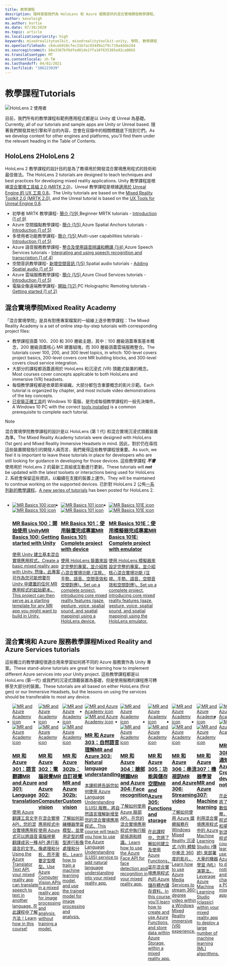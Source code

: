 ```yaml
---
title: 教學課程
description: 隨時掌握我們為 HoloLens 和 Azure 服務提供的混合實境開發教學課程。
author: keveleigh
ms.author: kurtie
ms.date: 07/30/2020
ms.topic: article
ms.localizationpriority: high
keywords: mixedrealitytoolkit, mixedrealitytoolkit-unity, 學院, 教學課程, 混合實境頭戴式裝置, windows 混合實境頭戴式裝置, 虛擬實境頭戴式裝置, unity, unreal, HoloLens, Azure 空間錨點, Azure 語音服務
ms.openlocfilehash: c64ceb918cfec31b7ac934d9a1f9c719a4dde244
ms.sourcegitcommit: b8a3367bf6dfed01de1ffa10f635385a92ca06b5
ms.translationtype: MT
ms.contentlocale: zh-TW
ms.lasthandoff: 04/02/2021
ms.locfileid: "106223939"
---
```

# <a name="tutorials"></a><span data-ttu-id="f0906-104">教學課程</span><span class="sxs-lookup"><span data-stu-id="f0906-104">Tutorials</span></span>

![HoloLens 2 使用者](images/08_Tutorials.png)

<span data-ttu-id="f0906-106">目前，我們所有的教學課程和範例應用程式都是以 Unity 或 Unreal 為基礎。</span><span class="sxs-lookup"><span data-stu-id="f0906-106">Currently, all of our tutorials and sample apps are Unity or Unreal based.</span></span> <span data-ttu-id="f0906-107">隨著我們開發其他引擎和平台的內容，您會在目錄中的相關標題底下找到它們。</span><span class="sxs-lookup"><span data-stu-id="f0906-107">As we develop content for other engines and platforms, you'll find them under the relevant heading in the Table of Contents.</span></span>

## <a name="hololens-2"></a><span data-ttu-id="f0906-108">HoloLens 2</span><span class="sxs-lookup"><span data-stu-id="f0906-108">HoloLens 2</span></span> 

<span data-ttu-id="f0906-109">HoloLens 2 教學課程的設計目的是為了教導用於開發混合實境應用程式的技術和最佳做法。</span><span class="sxs-lookup"><span data-stu-id="f0906-109">The HoloLens 2 tutorials are designed to teach techniques and best practices for developing mixed reality applications.</span></span> <span data-ttu-id="f0906-110">Unity 教學課程是根據[混合實境工具組 2.0 (MRTK 2.0)](https://github.com/microsoft/MixedRealityToolkit-Unity)，Unreal 教學課程是根據[適用於 Unreal Engine 的 UX 工具 0.8](https://github.com/microsoft/MixedReality-UXTools-Unreal)。</span><span class="sxs-lookup"><span data-stu-id="f0906-110">The Unity tutorials are based on the [Mixed Reality Toolkit 2.0 (MRTK 2.0)](https://github.com/microsoft/MixedRealityToolkit-Unity), and the Unreal tutorial is based on the [UX Tools for Unreal Engine 0.8](https://github.com/microsoft/MixedReality-UXTools-Unreal).</span></span>

* <span data-ttu-id="f0906-111">初學者 MRTK 教學課程- [簡介 (1/9) ](tutorials/mr-learning-base-01.md)</span><span class="sxs-lookup"><span data-stu-id="f0906-111">Beginner MRTK tutorials - [Introduction (1 of 9)](tutorials/mr-learning-base-01.md)</span></span>
* <span data-ttu-id="f0906-112">Azure 空間錨點教學課程- [簡介 (1/5) ](tutorials/mr-learning-asa-01.md)</span><span class="sxs-lookup"><span data-stu-id="f0906-112">Azure Spatial Anchors tutorials - [Introduction (1 of 5)](tutorials/mr-learning-asa-01.md)</span></span>
* <span data-ttu-id="f0906-113">多使用者功能教學課程- [簡介 (1/5) ](tutorials/mr-learning-sharing-01.md)</span><span class="sxs-lookup"><span data-stu-id="f0906-113">Multi-user capabilities tutorials - [Introduction (1 of 5)](tutorials/mr-learning-sharing-01.md)</span></span>
* <span data-ttu-id="f0906-114">Azure 語音服務教學課程- [整合及使用語音辨識和轉譯 (1/4) ](tutorials/mrlearning-speechSDK-ch1.md)</span><span class="sxs-lookup"><span data-stu-id="f0906-114">Azure Speech Services tutorials - [Integrating and using speech recognition and transcription (1 of 4)](tutorials/mrlearning-speechSDK-ch1.md)</span></span>
* <span data-ttu-id="f0906-115">空間音訊教學課程- [新增空間音訊 (1/5) ](tutorials/unity-spatial-audio-ch1.md)</span><span class="sxs-lookup"><span data-stu-id="f0906-115">Spatial audio tutorials - [Adding Spatial audio (1 of 5)](tutorials/unity-spatial-audio-ch1.md)</span></span>
* <span data-ttu-id="f0906-116">Azure 雲端服務教學課程- [簡介 (1/5) ](tutorials/mr-learning-azure-01.md)</span><span class="sxs-lookup"><span data-stu-id="f0906-116">Azure Cloud Services tutorials - [Introduction (1 of 5)](tutorials/mr-learning-azure-01.md)</span></span>
* <span data-ttu-id="f0906-117">電腦全像遠端教學課程- [開始 (1/2) ](tutorials/mr-learning-pc-holographic-remoting-01.md)</span><span class="sxs-lookup"><span data-stu-id="f0906-117">PC Holographic Remoting tutorials - [Getting started (1 of 2)](tutorials/mr-learning-pc-holographic-remoting-01.md)</span></span>

## <a name="mixed-reality-academy"></a><span data-ttu-id="f0906-118">混合實境學院</span><span class="sxs-lookup"><span data-stu-id="f0906-118">Mixed Reality Academy</span></span> 

<span data-ttu-id="f0906-119">「混合實境學院」是具有對應專案檔案的一組線上逐步教學課程：</span><span class="sxs-lookup"><span data-stu-id="f0906-119">The Mixed Reality Academy is a set of online step-by-step tutorials with corresponding project files:</span></span>

* <span data-ttu-id="f0906-120">教學課程涵蓋 100、200 和 300 層級主題，其中：100 層級涵蓋專案基本概念，200 層級涵蓋核心 MR 建置組塊，而 300 層級涵蓋雲端服務整合。</span><span class="sxs-lookup"><span data-stu-id="f0906-120">The tutorials cover 100, 200, and 300 level topics, in which: 100-level covers project basics, 200-level covers core MR building blocks, and 300-level covers cloud service integration.</span></span>
* <span data-ttu-id="f0906-121">大部分的課程都涵蓋適用於 HoloLens 和沉浸式 (VR) 頭戴式裝置的概念。</span><span class="sxs-lookup"><span data-stu-id="f0906-121">Most courses cover concepts applicable to both HoloLens and immersive (VR) headsets.</span></span>
* <span data-ttu-id="f0906-122">每個教學課程都是依章節來組織，大部分都包含重要概念的影片示範。</span><span class="sxs-lookup"><span data-stu-id="f0906-122">Each tutorial is organized by chapter, and most include video demonstrations of the key concepts.</span></span>
* <span data-ttu-id="f0906-123">[已安裝正確工具](../install-the-tools.md)的 Windows 10 電腦，是完成每個教學課程的一般先決條件。</span><span class="sxs-lookup"><span data-stu-id="f0906-123">A Windows 10 PC with the correct [tools installed](../install-the-tools.md) is a common prerequisite to complete each tutorial.</span></span>

>[!NOTE]
><span data-ttu-id="f0906-124">混合實境學院教學課程的設計是以 HoloLens (第 1 代) 和混合實境沉浸式頭戴裝置為準。</span><span class="sxs-lookup"><span data-stu-id="f0906-124">The Mixed Reality Academy tutorials were designed with HoloLens (1st gen) and Mixed Reality Immersive Headsets in mind.</span></span> <span data-ttu-id="f0906-125">因此，對於仍在尋找這些裝置開發指引的開發人員而言，我們覺得這些教學課程很重要。</span><span class="sxs-lookup"><span data-stu-id="f0906-125">As such, we feel it is important to leave these tutorials in place for developers who are still looking for guidance in developing for those devices.</span></span> <span data-ttu-id="f0906-126">這些教學課程 **_不會_** 使用用於 HoloLens 2 的最新工具組或互動進行更新。</span><span class="sxs-lookup"><span data-stu-id="f0906-126">These tutorials will **_not_** be updated with the latest toolsets or interactions being used for HoloLens 2.</span></span> <span data-ttu-id="f0906-127">系統會保留這些資訊，以繼續在支援的裝置上運作。</span><span class="sxs-lookup"><span data-stu-id="f0906-127">They will be maintained to continue working on the supported devices.</span></span> <span data-ttu-id="f0906-128">已針對 HoloLens 2 公佈[一系列新的教學課程](tutorials/mr-learning-base-01.md)。</span><span class="sxs-lookup"><span data-stu-id="f0906-128">[A new series of tutorials](tutorials/mr-learning-base-01.md) has been posted for HoloLens 2.</span></span>

<br>
<ul id="cardtypes-W" class="cardsW panelContent" style="display: flex; margin-top: 0px;">
                            <li><span data-ttu-id="f0906-129">
                                    <a href="tutorials/holograms-100.md" title="MR Basics 100" data-linktype="absolute-path">
                                    <div class="cardSize">
                                        <div class="cardPadding">
                                            <div class="card">
                                                <div class="cardImageOuter">
                                                    <div class="cardImage">
                                                        <img src="images/Holograms100.jpg" alt="MR Basics 100 icon">
                                                    </span><span class="sxs-lookup"><span data-stu-id="f0906-129">
                                    <a href="tutorials/holograms-100.md" title="MR Basics 100" data-linktype="absolute-path">
                                    <div class="cardSize">
                                        <div class="cardPadding">
                                            <div class="card">
                                                <div class="cardImageOuter">
                                                    <div class="cardImage">
                                                        <img src="images/Holograms100.jpg" alt="MR Basics 100 icon">
                                                    </span></span></div>
                                                </div>
                                                <div class="cardText">
                                                    <h3><span data-ttu-id="f0906-130">MR Basics 100：開始使用 Unity</span><span class="sxs-lookup"><span data-stu-id="f0906-130">MR Basics 100: Getting started with Unity</span></span></h3>
                                                    <p><span data-ttu-id="f0906-131">使用 Unity 建立基本混合實境應用程式。</span><span class="sxs-lookup"><span data-stu-id="f0906-131">Create a basic mixed reality app with Unity.</span></span> <span data-ttu-id="f0906-132">然後，此專案可作為您可能想要在 Unity 中建置的任何 MR 應用程式的起始範本。</span><span class="sxs-lookup"><span data-stu-id="f0906-132">This project can then serve as a starting template for any MR app you might want to build in Unity.</span></span></p>
                                                </div>
                                            </div>
                                        </div>
                                    </div>
                               </a>
                            </li>
                            <li><span data-ttu-id="f0906-133">
                                  <a href="tutorials/holograms-101.md" title="MR Basics 101" data-linktype="absolute-path">
                                    <div class="cardSize">
                                        <div class="cardPadding">
                                            <div class="card">
                                                <div class="cardImageOuter">
                                                    <div class="cardImage">
                                                        <img src="images/Holograms101.jpg" alt="MR Basics 101 icon">
                                                    </span><span class="sxs-lookup"><span data-stu-id="f0906-133">
                                  <a href="tutorials/holograms-101.md" title="MR Basics 101" data-linktype="absolute-path">
                                    <div class="cardSize">
                                        <div class="cardPadding">
                                            <div class="card">
                                                <div class="cardImageOuter">
                                                    <div class="cardImage">
                                                        <img src="images/Holograms101.jpg" alt="MR Basics 101 icon">
                                                    </span></span></div>
                                                </div>
                                                <div class="cardText">
                                                    <h3><span data-ttu-id="f0906-134">MR Basics 101：使用裝置完成專案</span><span class="sxs-lookup"><span data-stu-id="f0906-134">MR Basics 101: Complete project with device</span></span></h3>
                                                    <p><span data-ttu-id="f0906-135">使用 HoloLens 裝置來設定完整的專案，並介紹核心混合實境功能 (注視、手勢、語音、空間音效和空間對應)。</span><span class="sxs-lookup"><span data-stu-id="f0906-135">Set up a complete project, introducing core mixed reality features (gaze, gesture, voice, spatial sound, and spatial mapping) using a HoloLens device.</span></span></p>
                                                </div>
                                            </div>
                                        </div>
                                    </div>
                               </a>
                            </li>
                            <li><span data-ttu-id="f0906-136">
                                <a href="tutorials/holograms-101e.md" title="MR Basics 101E" data-linktype="absolute-path">
                                    <div class="cardSize">
                                        <div class="cardPadding">
                                            <div class="card">
                                                <div class="cardImageOuter">
                                                    <div class="cardImage">
                                                        <img src="images/Holograms101E.jpg" alt="MR Basics 101E icon">
                                                    </span><span class="sxs-lookup"><span data-stu-id="f0906-136">
                                <a href="tutorials/holograms-101e.md" title="MR Basics 101E" data-linktype="absolute-path">
                                    <div class="cardSize">
                                        <div class="cardPadding">
                                            <div class="card">
                                                <div class="cardImageOuter">
                                                    <div class="cardImage">
                                                        <img src="images/Holograms101E.jpg" alt="MR Basics 101E icon">
                                                    </span></span></div>
                                                </div>
                                                <div class="cardText">
                                                    <h3><span data-ttu-id="f0906-137">MR Basics 101E：使用模擬器完成專案</span><span class="sxs-lookup"><span data-stu-id="f0906-137">MR Basics 101E: Complete project with emulator</span></span></h3>
                                                    <p><span data-ttu-id="f0906-138">使用 HoloLens 模擬器來設定完整的專案，並介紹核心混合實境功能 (注視、手勢、語音、空間音效和空間對應)。</span><span class="sxs-lookup"><span data-stu-id="f0906-138">Set up a complete project, introducing core mixed reality features (gaze, gesture, voice, spatial sound, and spatial mapping) using the HoloLens emulator.</span></span></p>
                                                </div>
                                            </div>
                                        </div>
                                    </div>
                                  </a>
                            </li>
</ul>

## <a name="mixed-reality-and-azure-services-tutorials"></a><span data-ttu-id="f0906-139">混合實境和 Azure 服務教學課程</span><span class="sxs-lookup"><span data-stu-id="f0906-139">Mixed Reality and Azure Services tutorials</span></span>

<span data-ttu-id="f0906-140">這些獨立的教學課程很適合用來學習如何將不同的 Azure 服務實作為 Unity 專案。</span><span class="sxs-lookup"><span data-stu-id="f0906-140">These stand-alone tutorials are great for learning how to implement different Azure services into your Unity project.</span></span> <span data-ttu-id="f0906-141">這些教學課程都是以 HoloLens (第一代) 或我們的沉浸式頭戴裝置為基礎，但是使用服務的課程應可轉移至大部分的裝置。</span><span class="sxs-lookup"><span data-stu-id="f0906-141">These tutorials are all based on either HoloLens (first gen) or our Immersive Headsets, but the lessons on using the services should be transferable to most any device.</span></span>

<ul id="cardtypes-W" class="cardsW panelContent" style="display: flex; margin-top: 0px;">
    <li><span data-ttu-id="f0906-142">
                                   <a href="tutorials/mr-azure-301.md" title="MR 和 Azure 301" data-linktype="absolute-path">
                              <div class="cardSize">
                                  <div class="cardPadding">
                                      <div class="card">
                                          <div class="cardImageOuter">
                                              <div class="cardImage">
                                                  <img src="images/MR-Azure-AcademyTile.jpg" alt="MR and Azure Academy icon">
                                              </span><span class="sxs-lookup"><span data-stu-id="f0906-142">
                                   <a href="tutorials/mr-azure-301.md" title="MR and Azure 301" data-linktype="absolute-path">
                              <div class="cardSize">
                                  <div class="cardPadding">
                                      <div class="card">
                                          <div class="cardImageOuter">
                                              <div class="cardImage">
                                                  <img src="images/MR-Azure-AcademyTile.jpg" alt="MR and Azure Academy icon">
                                              </span></span></div>
                                          </div>
                                          <div class="cardText">
                                              <h3><span data-ttu-id="f0906-143">MR 和 Azure 301：語言翻譯</span><span class="sxs-lookup"><span data-stu-id="f0906-143">MR and Azure 301: Language translation</span></span></h3>
                                              <p><span data-ttu-id="f0906-144">使用 Azure 翻譯工具文字 API，您的混合實境應用程式可以將語音翻譯成另一種語言的文字。</span><span class="sxs-lookup"><span data-stu-id="f0906-144">Using the Azure Translator Text API, your mixed reality app can translate speech to text in another language.</span></span> <span data-ttu-id="f0906-145">在此課程中了解方法！</span><span class="sxs-lookup"><span data-stu-id="f0906-145">Learn how in this course!</span></span></p>
                                          </div>
                                      </div>
                                  </div>
                              </div>
                              </a>
                            </li>
                                 <li><span data-ttu-id="f0906-146">
                                   <a href="tutorials/mr-azure-302.md" title="MR 和 Azure 302" data-linktype="absolute-path">
                              <div class="cardSize">
                                  <div class="cardPadding">
                                      <div class="card">
                                          <div class="cardImageOuter">
                                              <div class="cardImage">
                                                  <img src="images/MR-Azure-AcademyTile.jpg" alt="MR and Azure Academy icon">
                                              </span><span class="sxs-lookup"><span data-stu-id="f0906-146">
                                   <a href="tutorials/mr-azure-302.md" title="MR and Azure 302" data-linktype="absolute-path">
                              <div class="cardSize">
                                  <div class="cardPadding">
                                      <div class="card">
                                          <div class="cardImageOuter">
                                              <div class="cardImage">
                                                  <img src="images/MR-Azure-AcademyTile.jpg" alt="MR and Azure Academy icon">
                                              </span></span></div>
                                          </div>
                                          <div class="cardText">
                                              <h3><span data-ttu-id="f0906-147">MR 和 Azure 302：電腦視覺</span><span class="sxs-lookup"><span data-stu-id="f0906-147">MR and Azure 302: Computer vision</span></span></h3>
                                              <p><span data-ttu-id="f0906-148">在混合實境應用程式中使用 Azure 電腦視覺 API 進行影像處理和分析，而不需要定型模型。</span><span class="sxs-lookup"><span data-stu-id="f0906-148">Use Azure Computer Vision APIs in a mixed reality app for image processing and analysis, without training a model.</span></span></p>
                                          </div>
                                      </div>
                                  </div>
                              </div>
                              </a>
                            </li>
                                 <li><span data-ttu-id="f0906-149">
                                   <a href="tutorials/mr-azure-302b.md" title="MR 和 Azure 302b" data-linktype="absolute-path">
                              <div class="cardSize">
                                  <div class="cardPadding">
                                      <div class="card">
                                          <div class="cardImageOuter">
                                              <div class="cardImage">
                                                  <img src="images/MR-Azure-AcademyTile.jpg" alt="MR and Azure Academy icon">
                                              </span><span class="sxs-lookup"><span data-stu-id="f0906-149">
                                   <a href="tutorials/mr-azure-302b.md" title="MR and Azure 302b" data-linktype="absolute-path">
                              <div class="cardSize">
                                  <div class="cardPadding">
                                      <div class="card">
                                          <div class="cardImageOuter">
                                              <div class="cardImage">
                                                  <img src="images/MR-Azure-AcademyTile.jpg" alt="MR and Azure Academy icon">
                                              </span></span></div>
                                          </div>
                                          <div class="cardText">
                                              <h3><span data-ttu-id="f0906-150">MR 和 Azure 302b：自訂視覺</span><span class="sxs-lookup"><span data-stu-id="f0906-150">MR and Azure 302b: Custom vision</span></span></h3>
                                              <p><span data-ttu-id="f0906-151">了解如何訓練機器學習模型，並使用定型的模型進行影像處理和分析。</span><span class="sxs-lookup"><span data-stu-id="f0906-151">Learn how to train a machine learning model, and use the trained model for image processing and analysis.</span></span></p>
                                          </div>
                                      </div>
                                  </div>
                              </div>
                              </a>
                            </li>                            
                                 <li><span data-ttu-id="f0906-152">
                                   <a href="tutorials/mr-azure-303.md" title="MR 和 Azure 303" data-linktype="absolute-path">
                              <div class="cardSize">
                                  <div class="cardPadding">
                                      <div class="card">
                                          <div class="cardImageOuter">
                                              <div class="cardImage">
                                                  <img src="images/MR-Azure-AcademyTile.jpg" alt="MR and Azure Academy icon">
                                              </span><span class="sxs-lookup"><span data-stu-id="f0906-152">
                                   <a href="tutorials/mr-azure-303.md" title="MR and Azure 303" data-linktype="absolute-path">
                              <div class="cardSize">
                                  <div class="cardPadding">
                                      <div class="card">
                                          <div class="cardImageOuter">
                                              <div class="cardImage">
                                                  <img src="images/MR-Azure-AcademyTile.jpg" alt="MR and Azure Academy icon">
                                              </span></span></div>
                                          </div>
                                          <div class="cardText">
                                              <h3><span data-ttu-id="f0906-153">MR 和 Azure 303：自然語言理解</span><span class="sxs-lookup"><span data-stu-id="f0906-153">MR and Azure 303: Natural language understanding</span></span></h3>
                                              <p><span data-ttu-id="f0906-154">本課程將告訴您如何使用 Azure Language Understanding (LUIS) 服務，將自然語言理解新增至您的混合實境應用程式。</span><span class="sxs-lookup"><span data-stu-id="f0906-154">This course will teach you how to use the Azure Language Understanding (LUIS) service to add natural language understanding into your mixed reality app.</span></span></p>
                                          </div>
                                      </div>
                                  </div>
                              </div>
                              </a>
                            </li>
                                 <li><span data-ttu-id="f0906-155">
                                   <a href="tutorials/mr-azure-304.md" title="MR 和 Azure 304" data-linktype="absolute-path">
                              <div class="cardSize">
                                  <div class="cardPadding">
                                      <div class="card">
                                          <div class="cardImageOuter">
                                              <div class="cardImage">
                                                  <img src="images/MR-Azure-AcademyTile.jpg" alt="MR and Azure Academy icon">
                                              </span><span class="sxs-lookup"><span data-stu-id="f0906-155">
                                   <a href="tutorials/mr-azure-304.md" title="MR and Azure 304" data-linktype="absolute-path">
                              <div class="cardSize">
                                  <div class="cardPadding">
                                      <div class="card">
                                          <div class="cardImageOuter">
                                              <div class="cardImage">
                                                  <img src="images/MR-Azure-AcademyTile.jpg" alt="MR and Azure Academy icon">
                                              </span></span></div>
                                          </div>
                                          <div class="cardText">
                                              <h3><span data-ttu-id="f0906-156">MR 和 Azure 304：臉部辨識</span><span class="sxs-lookup"><span data-stu-id="f0906-156">MR and Azure 304: Face recognition</span></span></h3>
                                              <p><span data-ttu-id="f0906-157">了解如何使用 Azure 臉部 API，在您的混合實境應用程式中執行臉部偵測和辨識。</span><span class="sxs-lookup"><span data-stu-id="f0906-157">Learn how to use the Azure Face API for face detection and recognition in your mixed reality app.</span></span></p>
                                          </div>
                                      </div>
                                  </div>
                              </div>
                              </a>
                            </li>
                                 <li><span data-ttu-id="f0906-158">
                                   <a href="tutorials/mr-azure-305.md" title="MR 和 Azure 305" data-linktype="absolute-path">
                              <div class="cardSize">
                                  <div class="cardPadding">
                                      <div class="card">
                                          <div class="cardImageOuter">
                                              <div class="cardImage">
                                                  <img src="images/MR-Azure-AcademyTile.jpg" alt="MR and Azure Academy icon">
                                              </span><span class="sxs-lookup"><span data-stu-id="f0906-158">
                                   <a href="tutorials/mr-azure-305.md" title="MR and Azure 305" data-linktype="absolute-path">
                              <div class="cardSize">
                                  <div class="cardPadding">
                                      <div class="card">
                                          <div class="cardImageOuter">
                                              <div class="cardImage">
                                                  <img src="images/MR-Azure-AcademyTile.jpg" alt="MR and Azure Academy icon">
                                              </span></span></div>
                                          </div>
                                          <div class="cardText">
                                              <h3><span data-ttu-id="f0906-159">MR 和 Azure 305：功能與儲存空間</span><span class="sxs-lookup"><span data-stu-id="f0906-159">MR and Azure 305: Functions and storage</span></span></h3>
                                              <p><span data-ttu-id="f0906-160">在此課程中，您將了解如何建立及使用 Azure Functions，並在混合實境應用程式內的 Azure 儲存體內儲存資料。</span><span class="sxs-lookup"><span data-stu-id="f0906-160">In this course, you'll learn how to create and use Azure Functions, and store data within Azure Storage, within a mixed reality app.</span></span></p>
                                          </div>
                                      </div>
                                  </div>
                              </div>
                              </a>
                            </li>
                                 <li><span data-ttu-id="f0906-161">
                                   <a href="tutorials/mr-azure-306.md" title="MR 和 Azure 306" data-linktype="absolute-path">
                              <div class="cardSize">
                                  <div class="cardPadding">
                                      <div class="card">
                                          <div class="cardImageOuter">
                                              <div class="cardImage">
                                                  <img src="images/MR-Azure-AcademyTile.jpg" alt="MR and Azure Academy icon">
                                              </span><span class="sxs-lookup"><span data-stu-id="f0906-161">
                                   <a href="tutorials/mr-azure-306.md" title="MR and Azure 306" data-linktype="absolute-path">
                              <div class="cardSize">
                                  <div class="cardPadding">
                                      <div class="card">
                                          <div class="cardImageOuter">
                                              <div class="cardImage">
                                                  <img src="images/MR-Azure-AcademyTile.jpg" alt="MR and Azure Academy icon">
                                              </span></span></div>
                                          </div>
                                          <div class="cardText">
                                              <h3><span data-ttu-id="f0906-162">MR 和 Azure 306：串流視訊</span><span class="sxs-lookup"><span data-stu-id="f0906-162">MR and Azure 306: Streaming video</span></span></h3>
                                              <p><span data-ttu-id="f0906-163">了解如何使用 Azure 媒體服務在 Windows Mixed Reality 沉浸式 (VR) 體驗中串流 360 度的影片。</span><span class="sxs-lookup"><span data-stu-id="f0906-163">Learn how to use Azure Media Services to stream 360-degree video within a Windows Mixed Reality immersive (VR) experience.</span></span></p>
                                          </div>
                                      </div>
                                  </div>
                              </div>
                              </a>
                            </li>
                                 <li><span data-ttu-id="f0906-164">
                                   <a href="tutorials/mr-azure-307.md" title="MR 和 Azure 307" data-linktype="absolute-path">
                              <div class="cardSize">
                                  <div class="cardPadding">
                                      <div class="card">
                                          <div class="cardImageOuter">
                                              <div class="cardImage">
                                                  <img src="images/MR-Azure-AcademyTile.jpg" alt="MR and Azure Academy icon">
                                              </span><span class="sxs-lookup"><span data-stu-id="f0906-164">
                                   <a href="tutorials/mr-azure-307.md" title="MR and Azure 307" data-linktype="absolute-path">
                              <div class="cardSize">
                                  <div class="cardPadding">
                                      <div class="card">
                                          <div class="cardImageOuter">
                                              <div class="cardImage">
                                                  <img src="images/MR-Azure-AcademyTile.jpg" alt="MR and Azure Academy icon">
                                              </span></span></div>
                                          </div>
                                          <div class="cardText">
                                              <h3><span data-ttu-id="f0906-165">MR 和 Azure 307：機器學習</span><span class="sxs-lookup"><span data-stu-id="f0906-165">MR and Azure 307: Machine learning</span></span></h3>
                                              <p><span data-ttu-id="f0906-166">利用混合實境應用程式中的 Azure Machine Learning Studio (傳統) 來部署大量的機器學習 (ML) 演算法。</span><span class="sxs-lookup"><span data-stu-id="f0906-166">Leverage Azure Machine Learning Studio (classic) within your mixed reality app to deploy a large number of machine learning (ML) algorithms.</span></span></p>
                                          </div>
                                      </div>
                                  </div>
                              </div>
                              </a>
                            </li>
                                 <li><span data-ttu-id="f0906-167">
                                   <a href="tutorials/mr-azure-308.md" title="MR 和 Azure 308" data-linktype="absolute-path">
                              <div class="cardSize">
                                  <div class="cardPadding">
                                      <div class="card">
                                          <div class="cardImageOuter">
                                              <div class="cardImage">
                                                  <img src="images/MR-Azure-AcademyTile.jpg" alt="MR and Azure Academy icon">
                                              </span><span class="sxs-lookup"><span data-stu-id="f0906-167">
                                   <a href="tutorials/mr-azure-308.md" title="MR and Azure 308" data-linktype="absolute-path">
                              <div class="cardSize">
                                  <div class="cardPadding">
                                      <div class="card">
                                          <div class="cardImageOuter">
                                              <div class="cardImage">
                                                  <img src="images/MR-Azure-AcademyTile.jpg" alt="MR and Azure Academy icon">
                                              </span></span></div>
                                          </div>
                                          <div class="cardText">
                                              <h3><span data-ttu-id="f0906-168">MR 和 Azure 308：跨裝置通知</span><span class="sxs-lookup"><span data-stu-id="f0906-168">MR and Azure 308: Cross-device notifications</span></span></h3>
                                              <p><span data-ttu-id="f0906-169">在此課程中，您將了解如何使用數個 Azure 服務，從電腦應用程式將推播通知和場景變更傳遞到混合實境應用程式。</span><span class="sxs-lookup"><span data-stu-id="f0906-169">In this course, you'll learn how to use several Azure services to deliver push notifications and scene changes from a PC app to a mixed reality app.</span></span></p>
                                          </div>
                                      </div>
                                  </div>
                              </div>
                              </a>
                            </li>
                                 <li><span data-ttu-id="f0906-170">
                                   <a href="tutorials/mr-azure-309.md" title="MR 和 Azure 309" data-linktype="absolute-path">
                              <div class="cardSize">
                                  <div class="cardPadding">
                                      <div class="card">
                                          <div class="cardImageOuter">
                                              <div class="cardImage">
                                                  <img src="images/MR-Azure-AcademyTile.jpg" alt="MR and Azure Academy icon">
                                              </span><span class="sxs-lookup"><span data-stu-id="f0906-170">
                                   <a href="tutorials/mr-azure-309.md" title="MR and Azure 309" data-linktype="absolute-path">
                              <div class="cardSize">
                                  <div class="cardPadding">
                                      <div class="card">
                                          <div class="cardImageOuter">
                                              <div class="cardImage">
                                                  <img src="images/MR-Azure-AcademyTile.jpg" alt="MR and Azure Academy icon">
                                              </span></span></div>
                                          </div>
                                          <div class="cardText">
                                              <h3><span data-ttu-id="f0906-171">MR 和 Azure 309：Application Insights</span><span class="sxs-lookup"><span data-stu-id="f0906-171">MR and Azure 309: Application insights</span></span></h3>
                                              <p><span data-ttu-id="f0906-172">使用 Azure Application Insights 服務，收集混合實境應用程式內使用者行為的分析。</span><span class="sxs-lookup"><span data-stu-id="f0906-172">Use the Azure Application Insights service to collect analytics on user behavior within a mixed reality app.</span></span></p>
                                          </div>
                                      </div>
                                  </div>
                              </div>
                              </a>
                            </li> 
                                 <li><span data-ttu-id="f0906-173">
                                   <a href="tutorials/mr-azure-310.md" title="MR 和 Azure 310" data-linktype="absolute-path">
                              <div class="cardSize">
                                  <div class="cardPadding">
                                      <div class="card">
                                          <div class="cardImageOuter">
                                              <div class="cardImage">
                                                  <img src="images/MR-Azure-AcademyTile.jpg" alt="MR and Azure Academy icon">
                                              </span><span class="sxs-lookup"><span data-stu-id="f0906-173">
                                   <a href="tutorials/mr-azure-310.md" title="MR and Azure 310" data-linktype="absolute-path">
                              <div class="cardSize">
                                  <div class="cardPadding">
                                      <div class="card">
                                          <div class="cardImageOuter">
                                              <div class="cardImage">
                                                  <img src="images/MR-Azure-AcademyTile.jpg" alt="MR and Azure Academy icon">
                                              </span></span></div>
                                          </div>
                                          <div class="cardText">
                                              <h3><span data-ttu-id="f0906-174">MR 和 Azure 310：物件偵測</span><span class="sxs-lookup"><span data-stu-id="f0906-174">MR and Azure 310: Object detection</span></span></h3>
                                              <p><span data-ttu-id="f0906-175">定型機器學習模型，並使用定型的模型來辨識類似物件及它們在實體世界中的位置。</span><span class="sxs-lookup"><span data-stu-id="f0906-175">Train a machine learning model, and use the trained model to recognize similar objects and their positions in the physical world.</span></span></p>
                                          </div>
                                      </div>
                                  </div>
                              </div>
                              </a>
                            </li> 
                                 <li><span data-ttu-id="f0906-176">
                                   <a href="tutorials/mr-azure-311.md" title="MR 和 Azure 311" data-linktype="absolute-path">
                              <div class="cardSize">
                                  <div class="cardPadding">
                                      <div class="card">
                                          <div class="cardImageOuter">
                                              <div class="cardImage">
                                                  <img src="images/MR-Azure-AcademyTile.jpg" alt="MR and Azure Academy icon">
                                              </span><span class="sxs-lookup"><span data-stu-id="f0906-176">
                                   <a href="tutorials/mr-azure-311.md" title="MR and Azure 311" data-linktype="absolute-path">
                              <div class="cardSize">
                                  <div class="cardPadding">
                                      <div class="card">
                                          <div class="cardImageOuter">
                                              <div class="cardImage">
                                                  <img src="images/MR-Azure-AcademyTile.jpg" alt="MR and Azure Academy icon">
                                              </span></span></div>
                                          </div>
                                          <div class="cardText">
                                              <h3><span data-ttu-id="f0906-177">MR 和 Azure 311：Microsoft Graph</span><span class="sxs-lookup"><span data-stu-id="f0906-177">MR and Azure 311: Microsoft Graph</span></span></h3>
                                              <p><span data-ttu-id="f0906-178">了解如何從混合實境應用程式內連線至 Microsoft Graph 服務。</span><span class="sxs-lookup"><span data-stu-id="f0906-178">Learn how to connect to Microsoft Graph services from within a mixed reality app.</span></span></p>
                                          </div>
                                      </div>
                                  </div>
                              </div>
                              </a>
                            </li> 
                                 <li><span data-ttu-id="f0906-179">
                                   <a href="tutorials/mr-azure-312.md" title="MR 和 Azure 312" data-linktype="absolute-path">
                              <div class="cardSize">
                                  <div class="cardPadding">
                                      <div class="card">
                                          <div class="cardImageOuter">
                                              <div class="cardImage">
                                                  <img src="images/MR-Azure-AcademyTile.jpg" alt="MR and Azure Academy icon">
                                              </span><span class="sxs-lookup"><span data-stu-id="f0906-179">
                                   <a href="tutorials/mr-azure-312.md" title="MR and Azure 312" data-linktype="absolute-path">
                              <div class="cardSize">
                                  <div class="cardPadding">
                                      <div class="card">
                                          <div class="cardImageOuter">
                                              <div class="cardImage">
                                                  <img src="images/MR-Azure-AcademyTile.jpg" alt="MR and Azure Academy icon">
                                              </span></span></div>
                                          </div>
                                          <div class="cardText">
                                              <h3><span data-ttu-id="f0906-180">MR 和 Azure 312：Bot 整合</span><span class="sxs-lookup"><span data-stu-id="f0906-180">MR and Azure 312: Bot integration</span></span></h3>
                                              <p><span data-ttu-id="f0906-181">使用 Microsoft Bot Framework v4 建立及部署 Bot，並在混合實境應用程式中與其通訊。</span><span class="sxs-lookup"><span data-stu-id="f0906-181">Create and deploy a bot using Microsoft Bot Framework v4, and communicate with it in a mixed reality app.</span></span></p>
                                          </div>
                                      </div>
                                  </div>
                              </div>
                              </a>
                            </li> 
                                 <li><span data-ttu-id="f0906-182">
                                   <a href="tutorials/mr-azure-313.md" title="MR 和 Azure 313" data-linktype="absolute-path">
                              <div class="cardSize">
                                  <div class="cardPadding">
                                      <div class="card">
                                          <div class="cardImageOuter">
                                              <div class="cardImage">
                                                  <img src="images/MR-Azure-AcademyTile.jpg" alt="MR and Azure Academy icon">
                                              </span><span class="sxs-lookup"><span data-stu-id="f0906-182">
                                   <a href="tutorials/mr-azure-313.md" title="MR and Azure 313" data-linktype="absolute-path">
                              <div class="cardSize">
                                  <div class="cardPadding">
                                      <div class="card">
                                          <div class="cardImageOuter">
                                              <div class="cardImage">
                                                  <img src="images/MR-Azure-AcademyTile.jpg" alt="MR and Azure Academy icon">
                                              </span></span></div>
                                          </div>
                                          <div class="cardText">
                                              <h3><span data-ttu-id="f0906-183">MR 和 Azure 313：IoT 中樞服務</span><span class="sxs-lookup"><span data-stu-id="f0906-183">MR and Azure 313: IoT Hub Service</span></span></h3>
                                              <p><span data-ttu-id="f0906-184">了解如何在虛擬機器上執行 Azure IoT 中樞服務，並將 HoloLens 上的資料視覺化。</span><span class="sxs-lookup"><span data-stu-id="f0906-184">Learn how to implement Azure IoT Hub service on a virtual machine, and visualize the data on HoloLens.</span></span></p>
                                          </div>
                                      </div>
                                  </div>
                              </div>
                              </a>
                            </li> 
</ul>
